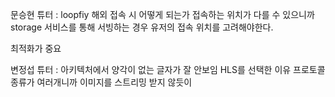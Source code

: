문승현 튜터 : loopfiy 해외 접속 시 어떻게 되는가 
접속하는 위치가 다를 수 있으니까
storage 서비스를 통해 서빙하는 경우 유저의 접속 위치를 고려해야한다.

최적화가 중요

변정섭 튜터 : 
아키텍처에서 양각이 없는 글자가 잘 안보임 
HLS를 선택한 이유
프로토콜 종류가 여러개니까
이미지를 스트리밍 받지 않듯이